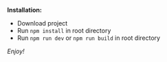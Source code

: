 **Installation:**
- Download project
- Run `npm install` in root directory
- Run `npm run dev` or `npm run build` in root directory

*Enjoy!*
